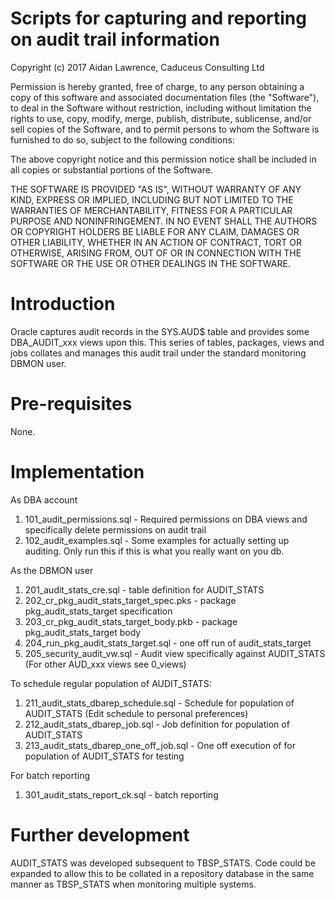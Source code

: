 <H1>Scripts for capturing and reporting on audit trail information</H1> 

Copyright (c) 2017 Aidan Lawrence, Caduceus Consulting Ltd

Permission is hereby granted, free of charge, to any person obtaining a copy of this software and associated documentation files (the "Software"), to deal in the Software without restriction, including without limitation the rights to use, copy, modify, merge, publish, distribute, sublicense, and/or sell copies of the Software, and to permit persons to whom the Software is furnished to do so, subject to the following conditions:

The above copyright notice and this permission notice shall be included in all copies or substantial portions of the Software.

THE SOFTWARE IS PROVIDED "AS IS", WITHOUT WARRANTY OF ANY KIND, EXPRESS OR IMPLIED, INCLUDING BUT NOT LIMITED TO THE WARRANTIES OF MERCHANTABILITY, FITNESS FOR A PARTICULAR PURPOSE AND NONINFRINGEMENT. IN NO EVENT SHALL THE AUTHORS OR COPYRIGHT HOLDERS BE LIABLE FOR ANY CLAIM, DAMAGES OR OTHER LIABILITY, WHETHER IN AN ACTION OF CONTRACT, TORT OR OTHERWISE, ARISING FROM, OUT OF OR IN CONNECTION WITH THE SOFTWARE OR THE USE OR OTHER DEALINGS IN THE SOFTWARE.

<H1>Introduction</H1>

Oracle captures audit records in the SYS.AUD$ table and provides some DBA_AUDIT_xxx views upon this. This series of tables, packages, views and jobs collates and manages this audit trail under the standard monitoring DBMON user. 

<H1>Pre-requisites</H1> 

None. 

<H1>Implementation</H1>  

As DBA account 

<ol>
  <li>101_audit_permissions.sql - Required permissions on DBA views and specifically delete permissions on audit trail 
  <li>102_audit_examples.sql    - Some examples for actually setting up auditing. Only run this if this is what you really want on you db. 
</ol>

As the DBMON user 

<ol>
  <li>201_audit_stats_cre.sql                - table definition for AUDIT_STATS</li>
  <li>202_cr_pkg_audit_stats_target_spec.pks - package pkg_audit_stats_target specification</li>
  <li>203_cr_pkg_audit_stats_target_body.pkb - package pkg_audit_stats_target body</li>
  <li>204_run_pkg_audit_stats_target.sql     - one off run of audit_stats_target</li>
  <li>205_security_audit_vw.sql              - Audit view specifically against AUDIT_STATS (For other AUD_xxx views see 0_views)</li> 
</ol>

To schedule regular population of AUDIT_STATS:
<ol>
  <li>211_audit_stats_dbarep_schedule.sql - Schedule for population of AUDIT_STATS (Edit schedule to personal preferences)</li>
  <li>212_audit_stats_dbarep_job.sql      - Job definition for population of AUDIT_STATS</li>
  <li>213_audit_stats_dbarep_one_off_job.sql  - One off execution of for population of AUDIT_STATS for testing </li>
</ol>

For batch reporting 

<ol>
  <li>301_audit_stats_report_ck.sql - batch reporting 
</ol>

<H1>Further development</H1>
<p>
AUDIT_STATS was developed subsequent to TBSP_STATS. Code could be expanded to allow this to be collated in a repository database in the same manner as TBSP_STATS when monitoring multiple systems. 
</p>
